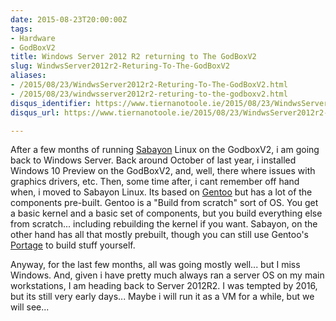 ```yaml
---
date: 2015-08-23T20:00:00Z
tags:
- Hardware
- GodBoxV2
title: Windows Server 2012 R2 returning to The GodBoxV2
slug: WindwsServer2012r2-Returing-To-The-GodBoxV2
aliases:
- /2015/08/23/WindwsServer2012r2-Returing-To-The-GodBoxV2.html
- /2015/08/23/windwsserver2012r2-returing-to-the-godboxv2.html
disqus_identifier: https://www.tiernanotoole.ie/2015/08/23/WindwsServer2012r2-Returing-To-The-GodBoxV2.html
disqus_url: https://www.tiernanotoole.ie/2015/08/23/WindwsServer2012r2-Returing-To-The-GodBoxV2.html

---
```

 After a few months of running [Sabayon][1] Linux on the GodboxV2, i am going back to Windows Server. Back around October of last year, i installed Windows 10 Preview on the GodBoxV2, and, well, there where issues with graphics drivers, etc. Then, some time after, i cant remember off hand when, i moved to Sabayon Linux. Its based on [Gentoo][2] but has a lot of the components pre-built. Gentoo is a "Build from scratch" sort of OS. You get a basic kernel and a basic set of components, but you build everything else from scratch... including rebuilding the kernel if you want. Sabayon, on the other hand has all that mostly prebuilt, though you can still use Gentoo's [Portage][3] to build stuff yourself.

Anyway, for the last few months, all was going mostly well... but I miss Windows. And, given i have pretty much always ran a server OS on my main workstations, I am heading back to Server 2012R2. I was tempted by 2016, but its still very early days... Maybe i will run it as a VM for a while, but we will see... 

[1]:http://www.sabayon.org
[2]:http://www.gentoo.org
[3]:https://wiki.gentoo.org/wiki/Portage